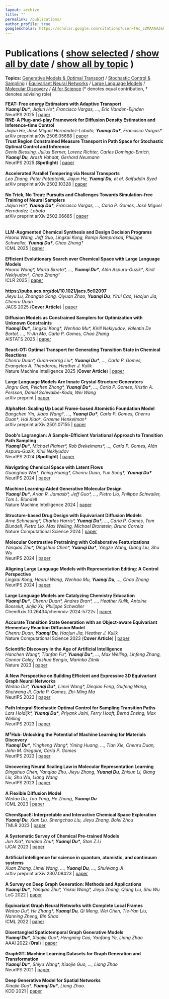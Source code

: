 ```yaml
---
layout: archive
title: ""
permalink: /publications/
author_profile: true
googlescholar: https://scholar.google.com/citations?user=fAc_zZMAAAAJ&hl=en
---
```


<html>
<body>

<div class="content-container">
  <div id="pub-container">
    <h1 class="subtitle">Publications
    (
        <a id="publication-by-selected" href="javascript:;" onClick="publicationBySelected();">show selected</a> /
        <a id="publication-by-date" href="javascript:;" onClick="publicationByDate();">show all by date</a> /
        <a id="publication-by-topic" href="javascript:;" onClick="publicationByTopic();">show all by topic</a>
    )
    </h1>
    <p class="subtitle-aux"><b>Topics:</b>
        <a href="#topic-generative-model" onClick="return publicationByTopicSpecific(this)" data-topic="generative-model">Generative Models & Optimal Transport</a> /
        <a href="#topic-control-sampling" onClick="return publicationByTopicSpecific(this)" data-topic="control-sampling">Stochastic Control & Sampling</a> /
        <a href="#topic-equivariant-neural-network" onClick="return publicationByTopicSpecific(this)" data-topic="equivariant-neural-network">Equivariant Neural Networks</a> /
        <a href="#topic-large-language-model" onClick="return publicationByTopicSpecific(this)" data-topic="large-language-model">Large Language Models</a> /
        <a href="#topic-molecular-discovery" onClick="return publicationByTopicSpecific(this)" data-topic="molecular-discovery">Molecular Discovery</a> /
        <a href="#topic-ai-for-science" onClick="return publicationByTopicSpecific(this)" data-topic="ai-for-science">AI for Science</a> (* denotes equal contribution, † denotes advising role)
        <br />
    </p>
    <div id="pub-card-container" class="activated hide">
      <div class="pub-card" data-topic="control-sampling" data-year="2025" data-selected="true">
          <strong>FEAT: Free energy Estimators with Adaptive Transport</strong><br>
          <em><b>Yuanqi Du*</b>, Jiajun He*, Francisco Vargas, ..., Eric Vanden-Eijnden</em><br>
          NeurIPS 2025 | <a href="https://arxiv.org/abs/2504.11516">paper</a>
      </div>
      <div class="pub-card" data-topic="control-sampling" data-year="2025" data-selected="true">
          <strong>RNE: A Plug-and-play Framework for Diffusion Density Estimation and Inference-time Control</strong><br>
          <em>Jiajun He, José Miguel Hernández-Lobato, <b>Yuanqi Du†</b>, Francisco Vargas†</em><br>
          arXiv preprint arXiv:2506.05668 | <a href="https://arxiv.org/abs/2506.05668">paper</a>
      </div>
      <div class="pub-card" data-topic="control-sampling" data-year="2025" data-selected="true">
          <strong>Trust Region Constrained Measure Transport in Path Space for Stochastic Optimal Control and Inference</strong><br>
          <em>Denis Blessing, Julius Berner, Lorenz Richter, Carles Domingo-Enrich, <b>Yuanqi Du</b>, Arash Vahdat, Gerhard Neumann</em><br>
          NeurIPS 2025 (<b>Spotlight</b>) | <a href="https://arxiv.org/abs/2508.12511">paper</a>
      </div>
      <br>
      <div class="pub-card" data-topic="control-sampling" data-year="2025" data-selected="true">
          <strong>Accelerated Parallel Tempering via Neural Transports</strong><br>
          <em>Leo Zhang, Peter Potaptchik, Jiajun He, <b>Yuanqi Du</b>, et al, Saifuddin Syed</em><br>
          arXiv preprint arXiv:2502.10328 | <a href="https://arxiv.org/abs/2502.10328">paper</a>
      </div>
      <br>
      <div class="pub-card" data-topic="control-sampling" data-year="2025" data-selected="true">
          <strong>No Trick, No Treat: Pursuits and Challenges Towards Simulation-free Training of Neural Samplers</strong><br>
          <em>Jiajun He*, <b>Yuanqi Du*</b>, Francisco Vargas, ..., Carla P. Gomes, José Miguel Hernández-Lobato</em><br>
          arXiv preprint arXiv:2502.06685 | <a href="https://arxiv.org/abs/2502.06685">paper</a>
      </div>
      <br>
      <br>
      <div class="pub-card" data-topic="large-language-model" data-year="2025" data-selected="true">
          <strong>LLM-Augmented Chemical Synthesis and Design Decision Programs</strong><br>
          <em>Haorui Wang, Jeff Guo, Lingkai Kong, Rampi Ramprasad, Philippe Schwaller, <b>Yuanqi Du†</b>, Chao Zhang†</em><br>
          ICML 2025 | <a href="https://openreview.net/forum?id=NhkNX8jYld">paper</a>
      </div>
      <br>
      <div class="pub-card" data-topic="large-language-model" data-year="2025" data-selected="true"> 
        <strong>Efficient Evolutionary Search over Chemical Space with Large Language Models</strong><br> 
        <em>Haorui Wang*, Marta Skreta*, …, <b>Yuanqi Du†</b>, Alán Aspuru-Guzik†, Kirill Neklyudov†, Chao Zhang†</em><br>
        ICLR 2025 | <a href="https://molleo.github.io/">paper</a> 
      </div>
      <br>
      <div class="pub-card" data-topic="generative-model" data-year="2025" data-selected="falst"> 
        <strong>https://pubs.acs.org/doi/10.1021/jacs.5c02097</strong><br> 
        <em>Jieyu Lu, Zhangde Song, Qiyuan Zhao, <b>Yuanqi Du</b>, Yirui Cao, Haojun Jia, Chenru Duan</em><br> 
        JACS 2025 (<b>Cover Article</b>) | <a href="https://pubs.acs.org/doi/abs/10.1021/jacs.5c02097">paper</a> 
      </div> 
      <br> 
      <div class="pub-card" data-topic="generative-model" data-year="2025" data-selected="true"> 
        <strong>Diffusion Models as Constrained Samplers for Optimization with Unknown Constraints</strong><br> 
        <em><b>Yuanqi Du*</b>, Lingkai Kong*, Wenhao Mu*, Kirill Neklyudov, Valentin De Bortol, ..., Yi-An Ma, Carla P. Gomes, Chao Zhang</em><br> 
        AISTATS 2025 | <a href="https://arxiv.org/abs/2402.18012">paper</a> 
      </div> 
      <br> 
      <div class="pub-card" data-topic="generative-model" data-year="2025" data-selected="true"> 
        <strong>React-OT: Optimal Transport for Generating Transition State in Chemical Reactions</strong><br> 
        <em>Chenru Duan*, Guan-Horng Liu*, <b>Yuanqi Du*</b>, ..., Carla P. Gomes, Evangelos A. Theodorou, Heather J. Kulik</em><br> 
        Nature Machine Intelligence 2025 (<b>Cover Article</b>) | <a href="https://t.co/RwXUSEISmq">paper</a> 
      </div> 
      <br> 
      <div class="pub-card" data-topic="large-language-model" data-year="2025" data-selected="true">
          <strong>Large Language Models Are Innate Crystal Structure Generators</strong><br>
          <em>Jingru Gan, Peichen Zhong*, <b>Yuanqi Du*</b>, ..., Carla P. Gomes, Kristin A. Persson, Daniel Schwalbe-Koda, Wei Wang</em><br>
          arXiv preprint | <a href="https://arxiv.org/abs/2502.20933">paper</a>
      </div>
      <br>
      <div class="pub-card" data-topic="equivariant-neural-network" data-year="2025" data-selected="true">
          <strong>AlphaNet: Scaling Up Local Frame-based Atomistic Foundation Model</strong><br>
          <em>Bangchen Yin, Jiaao Wang†, …, <b>Yuanqi Du†</b>, Carla P. Gomes, Chenru Duan†, Hai Xiao†, Graeme Henkelman†</em><br>
          arXiv preprint arXiv:2501.07155 | <a href="https://arxiv.org/abs/2501.07155">paper</a>
      </div>
      <br>
      <div class="pub-card" data-topic="control-sampling" data-year="2024" data-selected="true">
        <strong>Doob's Lagrangian: A Sample-Efficient Variational Approach to Transition Path Sampling</strong><br>
        <em><b>Yuanqi Du*</b>, Michael Plainer*, Rob Brekelmans*, ..., Carla P. Gomes, Alán Aspuru-Guzik, Kirill Neklyudov</em><br>
        NeurIPS 2024 (<b>Spotlight</b>) | <a href="https://openreview.net/forum?id=ShJWT0n7kX">paper</a>
      </div>
      <br>
      <div class="pub-card" data-topic="molecular-discovery" data-year="2024" data-selected="false"> 
        <strong>Navigating Chemical Space with Latent Flows</strong><br> 
        <em>Guanghao Wei*, Yining Huang*, Chenru Duan, Yue Song†, <b>Yuanqi Du†</b></em><br> 
        NeurIPS 2024 | <a href="https://arxiv.org/abs/2405.03987">paper</a> 
      </div> 
      <br> 
      <div class="pub-card" data-topic="molecular-discovery" data-year="2024" data-selected="true">
        <strong>Machine Learning-Aided Generative Molecular Design</strong><br>
        <em><b>Yuanqi Du*</b>, Arian R. Jamasb*, Jeff Guo*, ..., Pietro Lio, Philippe Schwaller, Tom L. Blundell</em><br>
        Nature Machine Intelligence 2024 | <a href="https://www.nature.com/articles/s42256-024-00843-5">paper</a>
      </div>
      <br>
      <div class="pub-card" data-topic="generative-model" data-year="2024" data-selected="true">
          <strong>Structure-based Drug Design with Equivariant Diffusion Models</strong><br>
          <em>Arne Schneuing*, Charles Harris*, <b>Yuanqi Du*</b>, ..., Carla P. Gomes, Tom Blundell, Pietro Lió, Max Welling, Michael Bronstein, Bruno Correia</em><br>
          Nature Computational Science 2024 | <a href="https://www.nature.com/articles/s43588-024-00737-x">paper</a>
      </div>
      <br>
      <div class="pub-card" data-topic="molecular-discovery" data-year="2024" data-selected="false">
          <strong>Molecular Contrastive Pretraining with Collaborative Featurizations</strong><br>
          <em>Yanqiao Zhu*, Dingshuo Chen*, <b>Yuanqi Du*</b>, Yingze Wang, Qiang Liu, Shu Wu</em><br>
          NeurIPS 2024 | <a href="https://arxiv.org/abs/2406.05954">paper</a>
      </div>
      <br>
      <div class="pub-card" data-topic="large-language-model" data-year="2024" data-selected="false">
          <strong>Aligning Large Language Models with Representation Editing: A Control Perspective</strong><br>
          <em>Lingkai Kong, Haorui Wang, Wenhao Mu, <b>Yuanqi Du</b>, ..., Chao Zhang</em><br>
          NeurIPS 2024 | <a href="https://arxiv.org/abs/2406.05954">paper</a>
      </div>
      <br>
      <div class="pub-card" data-topic="large-language-model" data-year="2024" data-selected="false">
          <strong>Large Language Models are Catalyzing Chemistry Education</strong><br>
          <em><b>Yuanqi Du*</b>, Chenru Duan*, Andres Bran*, ..., Heather Kulik, Antoine Bosselut, Jinjia Xu, Philippe Schwaller</em><br>
          ChemRxiv 10.26434/chemrxiv-2024-h722v | <a href="https://chemrxiv.org/engage/chemrxiv/article-details/66772be25101a2ffa8412ee0">paper</a>
      </div>
      <br>
      <div class="pub-card" data-topic="generative-model" data-year="2023" data-selected="true">
          <strong>Accurate Transition State Generation with an Object-aware Equivariant Elementary Reaction Diffusion Model</strong><br>
          <em>Chenru Duan, <b>Yuanqi Du</b>, Haojun Jia, Heather J. Kulik</em><br>
          Nature Computational Science 2023 (<b>Cover Article</b>) | <a href="https://www.nature.com/articles/s43588-023-00563-7">paper</a>
      </div>
      <br>
      <div class="pub-card" data-topic="ai-for-science" data-year="2023" data-selected="true">
          <strong>Scientific Discovery in the Age of Artificial Intelligence</strong><br>
          <em>Hanchen Wang*, Tianfan Fu*, <b>Yuanqi Du*</b>, ..., Max Welling, Linfeng Zhang, Connor Coley, Yoshua Bengio, Marinka Zitnik</em><br>
          Nature 2023 | <a href="https://www.nature.com/articles/s41586-023-06221-2">paper</a>
      </div>
      <br>
      <div class="pub-card" data-topic="equivariant-neural-network" data-year="2023" data-selected="true">
          <strong>A New Perspective on Building Efficient and Expressive 3D Equivariant Graph Neural Networks</strong><br>
          <em>Weitao Du*, <b>Yuanqi Du*</b>, Limei Wang*, Dieqiao Feng, Guifeng Wang, Shuiwang Ji, Carla P. Gomes, Zhi-Ming Ma</em><br>
          NeurIPS 2023 | <a href="https://arxiv.org/abs/2304.04757">paper</a>
      </div>
      <br>
      <div class="pub-card" data-topic="control-sampling" data-year="2023" data-selected="true">
          <strong>Path Integral Stochastic Optimal Control for Sampling Transition Paths</strong><br>
          <em>Lars Holdijk*, <b>Yuanqi Du*</b>, Priyank Jaini, Ferry Hooft, Bernd Ensing, Max Welling</em><br>
          NeurIPS 2023  | <a href="https://arxiv.org/abs/2207.02149">paper</a>
      </div>
      <br>
      <div class="pub-card" data-topic="molecular-discovery" data-year="2023" data-selected="false">
          <strong>M²Hub: Unlocking the Potential of Machine Learning for Materials Discovery</strong><br>
          <em><b>Yuanqi Du*</b>, Yingheng Wang*, Yining Huang, ..., Tian Xie, Chenru Duan, John M. Gregoire, Carla P. Gomes</em><br>
          NeurIPS 2023 | <a href="https://arxiv.org/abs/2307.05378">paper</a>
      </div>
      <br>
      <div class="pub-card" data-topic="molecular-discovery" data-year="2023" data-selected="false">
          <strong>Uncovering Neural Scaling Law in Molecular Representation Learning</strong><br>
          <em>Dingshuo Chen, Yanqiao Zhu, Jieyu Zhang, <b>Yuanqi Du</b>, Zhixun Li, Qiang Liu, Shu Wu, Liang Wang</em><br>
          NeurIPS 2023 | <a href="https://arxiv.org/abs/2309.15123">paper</a>
      </div>
      <br>
      <div class="pub-card" data-topic="generative-model" data-year="2023" data-selected="false">
          <strong>A Flexible Diffusion Model</strong><br>
          <em>Weitao Du, Tao Yang, He Zhang, <b>Yuanqi Du</b></em><br>
          ICML 2023 | <a href="https://arxiv.org/abs/2206.10365">paper</a>
      </div>
      <br>
      <div class="pub-card" data-topic="molecular-discovery" data-year="2023" data-selected="false">
          <strong>ChemSpacE: Interpretable and Interactive Chemical Space Exploration</strong><br>
          <em><b>Yuanqi Du</b>, Xian Liu, Shengchao Liu, Jieyu Zhang, Bolei Zhou</em><br>
          TMLR 2023 | <a href="https://openreview.net/forum?id=C1Xl8dYCBn">paper</a>
      </div>
      <br>
      <div class="pub-card" data-topic="molecular-discovery" data-year="2023" data-selected="false">
          <strong>A Systematic Survey of Chemical Pre-trained Models</strong><br>
          <em>Jun Xia*, Yanqiao Zhu*, <b>Yuanqi Du*</b>, Stan Z.Li</em><br>
          IJCAI 2023 | <a href="https://arxiv.org/abs/2210.16484">paper</a>
      </div>
      <br>
      <div class="pub-card" data-topic="ai-for-science" data-year="2023" data-selected="false">
          <strong>Artificial intelligence for science in quantum, atomistic, and continuum systems</strong><br>
          <em>Xuan Zhang, Limei Wang, ..., <b>Yuanqi Du</b>, ..., Shuiwang Ji</em><br>
          arXiv preprint arXiv:2307.08423 | <a href="https://arxiv.org/abs/2307.08423">paper</a>
      </div>
      <br>
      <div class="pub-card" data-topic="generative-model" data-year="2022" data-selected="false">
          <strong>A Survey on Deep Graph Generation: Methods and Applications</strong><br>
          <em><b>Yuanqi Du*</b>, Yanqiao Zhu*, Yinkai Wang*, Jieyu Zhang, Qiang Liu, Shu Wu</em><br>
          LoG 2022 | <a href="https://arxiv.org/pdf/2203.06714.pdf">paper</a>
      </div>
      <br>
      <div class="pub-card" data-topic="equivariant-neural-network" data-year="2022" data-selected="true">
          <strong>Equivariant Graph Neural Networks with Complete Local Frames</strong><br>
          <em>Weitao Du*, He Zhang*, <b>Yuanqi Du</b>, Qi Meng, Wei Chen, Tie-Yan Liu, Nanning Zheng, Bin Shao</em><br>
          ICML 2022 | <a href="https://arxiv.org/pdf/2110.14811.pdf">paper</a>
      </div>
      <br>
      <div class="pub-card" data-topic="generative-model" data-year="2022" data-selected="false">
          <strong>Disentangled Spatiotemporal Graph Generative Models</strong><br>
          <em><b>Yuanqi Du*</b>, Xiaojie Guo*, Hengning Cao, Yanfang Ye, Liang Zhao</em><br>
          AAAI 2022 (<b>Oral</b>) | <a href="https://ojs.aaai.org/index.php/AAAI/article/view/20607">paper</a>
      </div>
      <br>
      <div class="pub-card" data-topic="generative-model" data-year="2021" data-selected="false">
          <strong>GraphGT: Machine Learning Datasets for Graph Generation and Transformation</strong><br>
          <em><b>Yuanqi Du*</b>, Shiyu Wang*, Xiaojie Guo, ..., Liang Zhao</em><br>
          NeurIPS 2021 | <a href="https://openreview.net/forum?id=NYgt9vcdyjm">paper</a>
      </div>
      <br>
      <div class="pub-card" data-topic="generative-model" data-year="2021" data-selected="false">
          <strong>Deep Generative Model for Spatial Networks</strong><br>
          <em>Xiaojie Guo*, <b>Yuanqi Du*</b>, Liang Zhao.</em><br>
          KDD 2021 | <a href="https://arxiv.org/abs/2203.00411">paper</a>
      </div>
    </div>
  </div>
</div>

<script src="https://code.jquery.com/jquery-3.1.1.min.js" crossorigin="anonymous"></script>
<script type="text/javascript">
function isInViewport(element) {
    console.log(element);
    console.log($(element).length);
    console.log($(element).css("display"));
    console.log($(element).offset());
    var elementTop = $(element).offset().top;
    var elementBottom = elementTop + $(element).outerHeight();
    var viewportTop = $(window).scrollTop();
    var viewportBottom = viewportTop + $(window).height();
    return elementBottom > viewportTop && elementTop < viewportBottom;
}
var allPublications = null;
function publicationBySelected() {
    console.log("publicationBySelected called");
    var a = $("#publication-by-selected");
    if (a.hasClass("activated")) {
        return ;
    }
    $("#pub-container .subtitle a").removeClass("activated");
    $("#pub-container .subtitle-aux a").removeClass("activated");
    a.addClass("activated");
    $("#pub-card-container").html("");
    for (var pubId = 0; pubId < allPublications.length; pubId++) {
        var pub = $(allPublications[pubId]);
        if (pub.data("selected") == true) {
            $("#pub-card-container").append(pub).append("<br>");
        }
    }
}
function publicationByDate() {
    var a = $("#publication-by-date");
    if (a.hasClass("activated")) {
        return ;
    }
    $("#pub-container .subtitle a").removeClass("activated");
    $("#pub-container .subtitle-aux a").removeClass("activated");
    a.addClass("activated");
    $("#pub-card-container").html("");
    for (var pubId = 0; pubId < allPublications.length; pubId++) {
        if (pubId == 0 || $(allPublications[pubId-1]).data("year") != $(allPublications[pubId]).data("year")) {
            var year = $(allPublications[pubId]).data("year");
            $("#pub-card-container").append($("<h2 id='year-" + year.toString() + "'>" + year.toString() + "</h2>"));
        }
        $("#pub-card-container").append(allPublications[pubId]).append("<br>");
    }
}
function publicationByTopicInner() {
    var a = $("#publication-by-topic");
    if (a.hasClass("activated")) {
        return ;
    }
    $("#pub-container .subtitle a").removeClass("activated");
    a.addClass("activated");
    $("#pub-card-container").html("");
    console.log(allTopics);
    for (var topicId in allTopics) {
        console.log(topicId);
        var topic = allTopics[topicId].name;
        var topicTitle = allTopics[topicId].title;
        $("#pub-card-container").append($("<h2 id='topic-" + topic + "'>" + topicTitle + "</h2>"));
        for (var pubId = 0; pubId < allPublications.length; pubId++) {
            var pub = $(allPublications[pubId]);
            console.log(pub);
            if (pub.data("topic").indexOf(topic) != -1) {
                $("#pub-card-container").append(pub).append("<br>");
            }
        }
    }
}
function publicationByTopicSpecificInner(a) {
    if ($(a).hasClass("activated")) {
        return false;
    }
    $("#pub-container .subtitle-aux a").removeClass("activated");
    $(a).addClass("activated");
}
function publicationByTopic() {
    console.log("publicationByTopic called");
    publicationByTopicInner();
    publicationByTopicSpecificInner($("#pub-container .subtitle-aux a:first"));
    return true;
}
function publicationByTopicSpecific(a) {
    publicationByTopicInner();
    publicationByTopicSpecificInner(a);
    console.log(a);
    console.log(a.hash);
    var hash = a.hash;
    $(hash).prop('id', hash.substr(1) + '-noscroll');
    window.location.hash = hash;
    $(hash + '-noscroll').prop('id', hash.substr(1));
    if (!isInViewport(hash)) {
        $('html, body').animate({
            scrollTop: $(hash).offset().top
        }, 1000, function(){
        });
    }
    return false;
}
$(function() {
    getRealSize = function(bgImg) {
        var img = new Image();
        img.src = bgImg.attr("src");
        var width = img.width,
            height = img.height;
        return {
            width: width,
            height: height
        }
    };
    getRealWindowSize = function() {
        var winWidth = null,
            winHeight = null;
        if (window.innerWidth) winWidth = window.innerWidth;
        else if ((document.body) && (document.body.clientWidth)) winWidth = document.body.clientWidth;
        if (window.innerHeight) winHeight = window.innerHeight;
        else if ((document.body) && (document.body.clientHeight)) winHeight = document.body.clientHeight;
        if (document.documentElement && document.documentElement.clientHeight && document.documentElement.clientWidth) {
            winHeight = document.documentElement.clientHeight;
            winWidth = document.documentElement.clientWidth
        }
        return {
            width: winWidth,
            height: winHeight
        }
    };
    fullBg = function() {
        var bgImg = $("#background");
        var mainContainer = $("#main");
        var firstFire = null;
        if (bgImg.length == 0) {
            return ;
        }
        function resizeImg() {
            var realSize = getRealSize(bgImg);
            var imgWidth = realSize.width;
            var imgHeight = realSize.height;
            if (imgWidth == 0 || imgHeight == 0) {
                setTimeout(function() {
                    resizeImg();
                }, 200);
            }
            console.log(realSize);
            var realWinSize = getRealWindowSize();
            var winWidth = realWinSize.width;
            var winHeight = realWinSize.height;
            var widthRatio = winWidth / imgWidth;
            var heightRatio = winHeight / imgHeight;
            console.log(realWinSize);
            if (widthRatio > heightRatio) {
                bgImg.width(imgWidth * widthRatio + 'px').height(imgHeight * widthRatio + 'px').css({'top':
                    -(imgHeight * widthRatio - winHeight) / 10 * 5 + 'px', 'left': '0'})
            } else {
                bgImg.width(imgWidth * heightRatio + 'px').height(imgHeight * heightRatio + 'px').css({'left':
                    -(imgWidth * heightRatio - winWidth) / 10 * 3 + 'px', 'top': '0'})
            }
        }
        resizeImg();
        window.onresize = function() {
            if (firstFire === null) {
                firstFire = setTimeout(function() {
                    resizeImg();
                    firstFire = null
                }, 100)
            }
        }
    };
    targetColor = $("#main-content-container .name").css("color");
    animatedLink = function(speed) {
        $("#main-content-container .col-link li").hover(function() {
            $(this).find('.icon').animate({
                color: targetColor,
                borderColor: targetColor
            }, speed);
            $(this).find('.caption').animate({
                color: targetColor
            })
        }, function() {
            $(this).find('.icon').animate({
                borderColor: '#cccccc',
                color: '#cccccc'
            }, speed);
            $(this).find('.caption').animate({
                color: '#cccccc'
            })
        })
    };
    allPublications = $("#pub-card-container .pub-card");
    allTopicsLink = $("#pub-container .subtitle-aux a");
    allTopics = [];
    for (var topicId = 0; topicId < allTopicsLink.length; topicId++) {
        allTopics.push({name: $(allTopicsLink[topicId]).data("topic"), title: $(allTopicsLink[topicId]).html()});
    }
    $("#publication-by-selected").click();
    $("#pub-card-container").removeClass("hide");
});
</script>
</body>
</html>